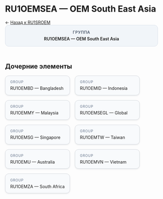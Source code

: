 # RU1OEMSEA — OEM South East Asia
<p class="cc-breadcrumb">← <a href='../../level_03/RU1SROEM/'>Назад к RU1SROEM</a></p>
<style>
.cc-container { display: flex; flex-direction: column; gap: 1.5rem; }
.cc-breadcrumb { margin: 0; }
.cc-parent { padding: 1rem 1.25rem; border-radius: 12px; background: #f1f5f9; border: 1px solid #d8dee9; text-align: center; font-weight: 600; }
.cc-parent .cc-tag { font-size: 0.8rem; text-transform: uppercase; color: #475569; letter-spacing: 0.06em; }
.cc-children { display: flex; flex-wrap: wrap; gap: 1rem; }
.cc-tile { display: block; min-width: 180px; padding: 0.85rem 1rem; border-radius: 12px; border: 1px solid #d1d5db; background: #ffffff; box-shadow: 0 2px 4px rgba(15, 23, 42, 0.08); transition: transform 0.1s ease, box-shadow 0.1s ease; color: inherit; text-decoration: none; }
.cc-tile:hover { transform: translateY(-2px); box-shadow: 0 6px 12px rgba(15, 23, 42, 0.15); }
.cc-tile-leaf { background: #f8fafc; }
.cc-tag { font-size: 0.7rem; color: #64748b; text-transform: uppercase; letter-spacing: 0.08em; margin-bottom: 0.3rem; }
.cc-person { margin-top: 0.35rem; font-size: 0.8rem; color: #1f2937; }
</style>
<div class='cc-container'>
  <div class='cc-parent'>
    <div class='cc-tag'>Группа</div>
    <div>RU1OEMSEA — OEM South East Asia</div>
  </div>
  <div>
    <h2>Дочерние элементы</h2>
<div class='cc-children'><div class='cc-tile cc-tile-leaf'><div class='cc-tag'>GROUP</div><div>RU1OEMBD — Bangladesh</div></div><div class='cc-tile cc-tile-leaf'><div class='cc-tag'>GROUP</div><div>RU1OEMID — Indonesia</div></div><div class='cc-tile cc-tile-leaf'><div class='cc-tag'>GROUP</div><div>RU1OEMMY — Malaysia</div></div><div class='cc-tile cc-tile-leaf'><div class='cc-tag'>GROUP</div><div>RU1OEMSEGL — Global</div></div><div class='cc-tile cc-tile-leaf'><div class='cc-tag'>GROUP</div><div>RU1OEMSG — Singapore</div></div><div class='cc-tile cc-tile-leaf'><div class='cc-tag'>GROUP</div><div>RU1OEMTW — Taiwan</div></div><div class='cc-tile cc-tile-leaf'><div class='cc-tag'>GROUP</div><div>RU1OEMU — Australia</div></div><div class='cc-tile cc-tile-leaf'><div class='cc-tag'>GROUP</div><div>RU1OEMVN — Vietnam</div></div><div class='cc-tile cc-tile-leaf'><div class='cc-tag'>GROUP</div><div>RU1OEMZA — South Africa</div></div></div>
  </div>
</div>
